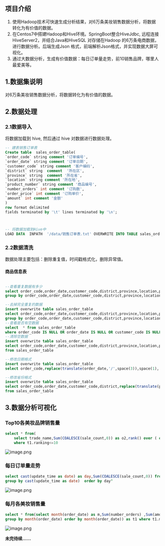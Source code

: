 ## 项目介绍

1. 使用Hadoop技术可快速生成分析结果，对6万条美妆销售数据分析，将数据转化为有价值的数据。
2. 在Centos7中搭建Hadoop和Hive环境。SpringBoot整合HiveJdbc, 远程连接HiveServer2，并结合Java和HiveSQL
   对存储在Hadoop 的6万条电商数据，进行数据分析。后端生成Json 格式，前端解析Json格式，并实现数据大屏可视化。
3. 通过大数据分析，生成有价值数据：每日订单量走势，前10销售品牌，哪里人最爱美等。


## 1.数据集说明
对6万条美妆销售数据分析，将数据转化为有价值的数据。
## 2.数据处理

### 2.1数据导入

将数据加载到 hive, 然后通过 hive 对数据进行数据处理。

```SQL
-- 建表销售订单表
Create table  sales_order_table(
`order_code` string comment '订单编号',
`order_date` string comment '订单日期',
`customer_code` string comment '客户编码',
`district` string  comment  '所在区',
`province` string  comment '所在省',
`location` string comment '所在地',
`product_number` string comment '商品编号',
`number_orders` int comment '订购数',
`order_price` int comment '订购单价',
`amount` int comment '金额'
)
row format delimited
fields terminated by '\t' lines terminated by '\n';



-- 将数据加载到Hive中
LOAD DATA  INPATH  '/data/销售订单表.txt' OVERWRITE INTO TABLE sales_order_table;     

```
### 2.2数据清洗

数据处理主要包括：删除重复值，时间戳格式化，删除异常值。

#### 商品信息表

```SQL

--查看重复数据有多少
select order_code,order_date,customer_code,district,province,location,product_number,number_orders,order_price,amount,count(*) from sales_order_table 
group by order_code,order_date,customer_code,district,province,location,product_number,number_orders,order_price,amount having count(*)>1

--去掉完全重复的数据
insert overwrite table sales_order_table 
select order_code,order_date,customer_code,district,province,location,product_number,number_orders,order_price,amount from sales_order_table 
group by order_code,order_date,customer_code,district,province,location,product_number,number_orders,order_price,amount
--查看是否有空数据
select  * from sales_order_table 
where order_code IS NULL OR order_date IS NULL OR customer_code IS NULL OR district IS NULL OR province IS NULL OR location IS NULL OR product_number IS NULL OR number_orders IS NULL OR order_price IS NULL OR amount IS NULL
--清除空数据
insert overwrite table sales_order_table 
select order_code,order_date,customer_code,district,province,location,product_number,COALESCE(number_orders,0),COALESCE(order_price,0),COALESCE(amount,0) 
from sales_order_table

--修改日期格式
insert overwrite table sales_order_table
select order_code,replace(translate(order_date,'/',space(3)),space(1),'-'),customer_code,district,province,location,product_number,number_orders,order_price,amount from sales_order_table

--修改省份格式
insert overwrite table sales_order_table 
select order_code,order_date,customer_code,district,replace(translate(province,'自治区维吾尔回族壮族省市',space(7)),space(1),space(0)),replace(translate(location,'自治区维吾尔回族壮族省市',space(7)),space(1),space(0)),product_number,number_orders,order_price,amount 
from sales_order_table
```
## 3.数据分析可视化

### Top10各美妆品牌销售量

```sql
select * from(
    select trade_name,Sum(COALESCE(sale_count,0)) as o2,rank() over ( order by   		Sum(COALESCE(sale_count,0)) desc) as ranking from cosmetics_data group by trade_name ) as t1 
    where t1.ranking<=10

```
![image.png](https://s2.loli.net/2022/02/15/QHKe6Ys1o9dDImw.png)

### 每日订单量走势

```sql
select cast(update_time as date) as day,Sum(COALESCE(sale_count,0)) from cosmetics_data 
group by cast(update_time as date)  order by day"
```
![image.png](https://s2.loli.net/2022/02/15/hnMYq4CAoUB5sk9.png)

### 每月各美妆销售量

```sql
select * from(select month(order_date) as m,Sum(number_orders) ,Sum(amount) from sales_order_table 
group by month(order_date) order by month(order_date)) as t1 where t1.m>=1 and t1.m<=9 
```
![image.png](https://s2.loli.net/2022/02/15/UuxDeg1bZysYiWf.png)

**未完待续......**